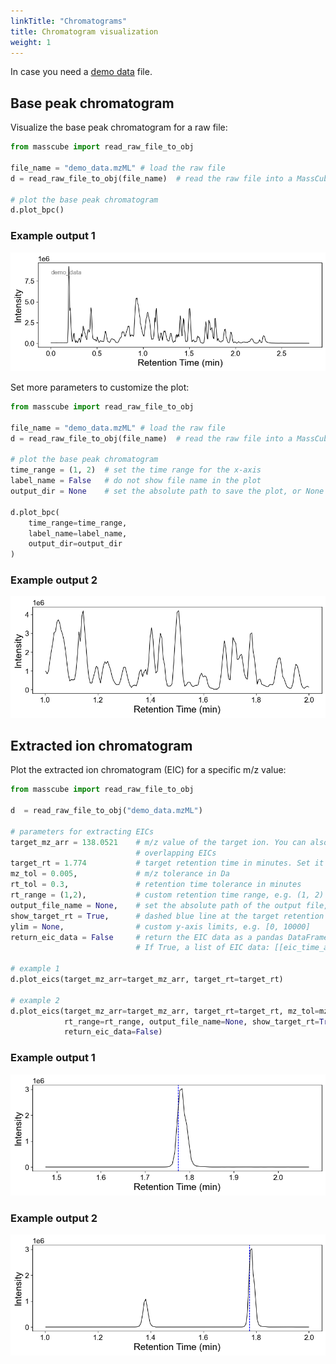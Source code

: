 ```yaml
---
linkTitle: "Chromatograms"
title: Chromatogram visualization
weight: 1
---
```


In case you need a [demo data](/raw_files/demo_data.mzML) file.

## Base peak chromatogram

Visualize the base peak chromatogram for a raw file:

```python
from masscube import read_raw_file_to_obj

file_name = "demo_data.mzML" # load the raw file
d = read_raw_file_to_obj(file_name)  # read the raw file into a MassCube object

# plot the base peak chromatogram
d.plot_bpc()
```

### Example output 1

![Base peak chromatogram plot](plots/bpc.png)

Set more parameters to customize the plot:

```python
from masscube import read_raw_file_to_obj

file_name = "demo_data.mzML" # load the raw file
d = read_raw_file_to_obj(file_name)  # read the raw file into a MassCube object

# plot the base peak chromatogram
time_range = (1, 2)  # set the time range for the x-axis
label_name = False   # do not show file name in the plot
output_dir = None    # set the absolute path to save the plot, or None to show it

d.plot_bpc(
    time_range=time_range,
    label_name=label_name,
    output_dir=output_dir
)
```

### Example output 2

![Base peak chromatogram plot](plots/bpc_part.png)

## Extracted ion chromatogram

Plot the extracted ion chromatogram (EIC) for a specific m/z value:

```python
from masscube import read_raw_file_to_obj

d  = read_raw_file_to_obj("demo_data.mzML")

# parameters for extracting EICs
target_mz_arr = 138.0521    # m/z value of the target ion. You can also make a list of m/z values, e.g. [138.0521, 150.1234] for
                            # overlapping EICs
target_rt = 1.774           # target retention time in minutes. Set it to None to plot the whole retention time range
mz_tol = 0.005,             # m/z tolerance in Da
rt_tol = 0.3,               # retention time tolerance in minutes
rt_range = (1,2),           # custom retention time range, e.g. (1, 2) to plot EICs in the range of 1 to 2 minutes
output_file_name = None,    # set the absolute path of the output file, or None to show the plot
show_target_rt = True,      # dashed blue line at the target retention time
ylim = None,                # custom y-axis limits, e.g. [0, 10000]
return_eic_data = False     # return the EIC data as a pandas DataFrame
                            # If True, a list of EIC data: [[eic_time_arr, eic_signals, eic_scan_idx], ...] will be returned

# example 1
d.plot_eics(target_mz_arr=target_mz_arr, target_rt=target_rt)

# example 2
d.plot_eics(target_mz_arr=target_mz_arr, target_rt=target_rt, mz_tol=mz_tol, rt_tol=rt_tol,
            rt_range=rt_range, output_file_name=None, show_target_rt=True, ylim=None,
            return_eic_data=False)
```

### Example output 1

![Extracted ion chromatogram plot](plots/eic_1.png)

### Example output 2

![Extracted ion chromatogram plot](plots/eic_2.png)

